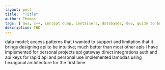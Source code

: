 ```yaml
---
layout: post
title:  "Title"
author: Thomas
tags: [ aws, c++, concept dump, containers, databases, dev, guide to building with serverless aws, ios, javascript, meta, ops, python, ruby, security, serverless, swift, travel ]
description: TBD
---
```


data model; access patterns that i wanted to support and limitation that it brings
designing api to be intuitive; much better than most other apis i have implemented for personal projects
api gateway direct integrations
auth and api keys for rapid api and personal use
implemented lambdas using hexagonal architecture for the first time